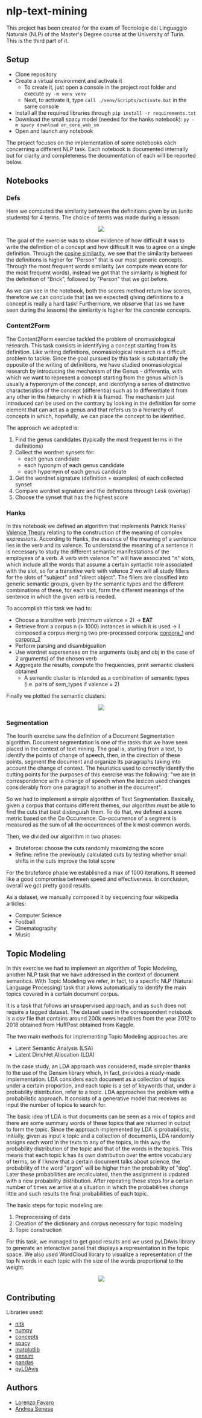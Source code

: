 # nlp-text-mining
This project has been created for the exam of Tecnologie del Linguaggio Naturale (NLP) of the Master's Degree course at the University of Turin. This is the third part of it.

## Setup
- Clone repository
- Create a virtual environment and activate it
    - To create it, just open a console in the project root folder and execute `py -m venv venv`
    - Next, to activate it, type `call ./venv/Scripts/activate.bat` in the same console
- Install all the required libraries through `pip install -r requirements.txt`
- Download the small spacy model (needed for the hanks notebook): `py -m spacy download en_core_web_sm`
- Open and launch any notebook

The project focuses on the implementation of some notebooks each concerning a different NLP task. Each notebook is documented internally but for clarity and completeness the documentation of each will be reported below.

## Notebooks

### Defs
Here we computed the similarity between the definitions given by us (unito students) for 4 terms. The choice of terms was made during a lesson:
<p align="center">
  <img src="https://github.com/lorenzofavaro/nlp-text-mining/blob/main/docs/word_categories.png"/>
</p>

The goal of the exercise was to show evidence of how difficult it was to write the definition of a concept and how difficult it was to agree on a single definition.
Through the [cosine similarity](https://en.wikipedia.org/wiki/Cosine_similarity), we see that the similarity between the definitions is higher for "Person" that is our most generic concepts.
Through the most frequent words similarity (we compute mean score for the most frequent words), instead we got that the similarity is highest for the definition of "Brick", followed by "Person" that we got before.

As we can see in the notebook, both the scores method return low scores, therefore we can conclude that (as we expected) giving definitions to a concept is really a hard task!
Furthermore, we observe that (as we have seen during the lessons) the similarity is higher for the concrete concepts.

### Content2Form
The Content2Form exercise tackled the problem of onomasiological research. This task consists in identifying a concept starting from its definition. Like writing definitions, onomasiological research is a difficult problem to tackle. Since the goal pursued by this task is substantially the opposite of the writing of definitions, we have studied onomasiological research by introducing the mechanism of the Genus - differentia, with which we want to represent a concept starting from the genus which is usually a hyperonym of the concept, and identifying a series of distinctive characteristics of the concept (differentia) such as to differentiate it from any other in the hierarchy in which it is framed. The mechanism just introduced can be used on the contrary by looking in the definition for some element that can act as a genus and that refers us to a hierarchy of concepts in which, hopefully, we can place the concept to be identified.

The approach we adopted is:
 1. Find the genus candidates (typically the most frequent terms in the definitions)
 2. Collect the wordnet synsets for:
    - each genus candidate
    - each hyponym of each genus candidate
    - each hypernym of each genus candidate
 3. Get the wordnet signature (definition + examples) of each collected synset
 4. Compare wordnet signature and the definitions through Lesk (overlap)
 5. Choose the synset that has the highest score

### Hanks
In this notebook we defined an algorithm that implements Patrick Hanks' [Valence Theory](http://clg.wlv.ac.uk/papers/hanks-2012a.pdf) relating to the construction of the meaning of complex expressions. According to Hanks, the essence of the meaning of a sentence lies in the verb and its valence. To understand the meaning of a sentence it is necessary to study the different semantic manifestations of the employees of a verb. A verb with valence "n" will have associated "n" slots, which include all the words that assume a certain syntactic role associated with the slot, so for a transitive verb with valence 2 we will all study fillers for the slots of "subject" and "direct object". The fillers are classified into generic semantic groups, given by the semantic types and the different combinations of these, for each slot, form the different meanings of the sentence in which the given verb is needed.

To accomplish this task we had to:
 - Choose a transitive verb (minimum valence = 2) &rarr; **EAT**
 - Retrieve from a corpus n (> 1000) instances in which it is used &rarr; I composed a corpus merging two pre-processed corpora: [corpora_1](https://sentence.yourdictionary.com/eat) and [corpora_2](https://wortschatz.uni-leipzig.de/en/download/English)
 - Perform parsing and disambiguation
 - Use wordnet supersenses on the arguments (subj and obj in the case of 2 arguments) of the chosen verb
 - Aggregate the results, compute the frequencies, print semantic clusters obtained
    - A semantic cluster is intended as a combination of semantic types (i.e. pairs of sem_types if valence = 2)

Finally we plotted the semantic clusters:
<p align="center">
  <img src="https://github.com/lorenzofavaro/nlp-text-mining/blob/main/docs/hanks.png"/>
</p>

### Segmentation
The fourth exercise saw the definition of a Document Segmentation algorithm. Document segmentation is one of the tasks that we have seen placed in the context of text mining. The goal is, starting from a text, to identify the points of change of speech, then, in the direction of these points, segment the document and organize its paragraphs taking into account the change of context. The heuristics used to correctly identify the cutting points for the purposes of this exercise was the following: "we are in correspondence with a change of speech when the lexicon used changes considerably from one paragraph to another in the document".

So we had to implement a simple algorithm of Text Segmentation. Basically, given a corpus that contains different themes, our algorithm must be able to find the cuts that best distinguish them.
To do that, we defined a score metric based on the Co Occurrence. Co-occurrence of a segment is measured as the sum of all the occurrences of the k most common words.

Then, we divided our algorithm in two phases:
 - Bruteforce: choose the cuts randomly maximizing the score
 - Refine: refine the previously calculated cuts by testing whether small shifts in the cuts improve the total score

For the bruteforce phase we established a max of 1000 iterations. It seemed like a good compromise between speed and effectiveness.
In conclusion, overall we got pretty good results.

As a dataset, we manually composed it by sequencing four wikipedia articles:
- Computer Science
- Football
- Cinematography
- Music

## Topic Modeling
In this exercise we had to implement an algorithm of Topic Modeling, another NLP task that we have addressed in the context of document semantics. With Topic Modeling we refer, in fact, to a specific NLP (Natural Language Processing) task that allows automatically to identify the main topics covered in a certain document corpus.

It is a task that follows an unsupervised approach, and as such does not require a tagged dataset. The dataset used in the correspondent notebook is a csv file that contains around 200k news headlines from the year 2012 to 2018 obtained from HuffPost obtained from Kaggle.

The two main methods for implementing Topic Modeling approaches are:
  - Latent Semantic Analysis (LSA)
  - Latent Dirichlet Allocation (LDA)

In the case study, an LDA approach was considered, made simpler thanks to the use of the Gensim library which, in fact, provides a ready-made implementation. LDA considers each document as a collection of topics under a certain proportion, and each topic is a set of keywords that, under a probability distribution, refer to a topic. LDA approaches the problem with a probabilistic approach. It consists of a generative model that receives as input the number of topics to search for.

The basic idea of ​​LDA is that documents can be seen as a mix of topics and there are some summary words of these topics that are returned in output to form the topic. Since the approach implemented by LDA is probabilistic, initially, given as input k topic and a collection of documents, LDA randomly assigns each word in the texts to any of the topics, in this way the probability distribution of the topic and that of the words in the topics. This means that each topic k has its own distribution over the entire vocabulary of terms, so if I know that a certain document talks about science, the probability of the word "argon" will be higher than the probability of "dog". Later these probabilities are recalculated, then the assignment is updated with a new probability distribution. After repeating these steps for a certain number of times we arrive at a situation in which the probabilities change little and such results the final probabilities of each topic.

The basic steps for topic modeling are:
 1. Preprocessing of data
 2. Creation of the dictionary and corpus necessary for topic modeling
 3. Topic construction

For this task, we managed to get good results and we used pyLDAvis library to generate an interactive panel that displays a representation in the topic space. We also used WordCloud library to visualize a representation of the top N words in each topic with the size of the words proportional to the weight.
<p align="center">
  <img src="https://github.com/lorenzofavaro/nlp-text-mining/blob/main/docs/topic_modeling.png"/>
</p>


## Contributing
Libraries used:
- [nltk](https://www.nltk.org/)
- [numpy](https://numpy.org/)
- [concepts](https://pypi.org/project/concepts/)
- [spacy](https://spacy.io/)
- [matplotlib](https://matplotlib.org/)
- [gensim](https://radimrehurek.com/gensim/)
- [pandas](https://pandas.pydata.org/)
- [pyLDAvis](https://pyldavis.readthedocs.io/en/latest/readme.html)

## Authors
- [Lorenzo Favaro](https://github.com/lorenzofavaro)
- [Andrea Senese](https://github.com/AndreaSenese)
